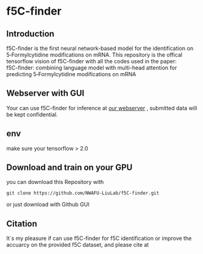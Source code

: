 # f5C-finder
## Introduction
f5C-finder is the first neural network-based model for the identification on 5‑Formylcytidine modifications on mRNA.
This repository is the offical tensorflow vision of f5C-finder with all the codes used in the paper:  
f5C-finder: combining language model with multi-head attention for predicting 5‑Formylcytidine modifications on mRNA
## Webserver with GUI
Your can use f5C-finder for inference at [our webserver](http://f5c.m6aminer.cn/)
, submitted data will be kept confidential.

## env
make sure your tensorflow > 2.0

## Download and train on your GPU
you can download this Repository with
```shell
git clone https://github.com/NWAFU-LiuLab/f5C-finder.git
```
or just download with Github GUI
## Citation
It`s my pleasure if can use f5C-finder for f5C identification or improve the accuarcy on the provided f5C dataset, and please cite at 
## 

